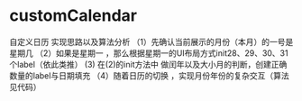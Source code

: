 # customCalendar
自定义日历
实现思路以及算法分析
（1）先确认当前展示的月份（本月）的一号是星期几
（2）如果是星期一 ，那么根据星期一的UI布局方式init28、29、30、31个label（依此类推）
 (3) 在(2)的init方法中 做闰年以及大小月的判断，创建正确数量的label与日期填充
（4）随着日历的切换 ，实现月份年份的复杂交互（算法见代码）

